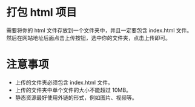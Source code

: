 # 打包 html 项目

需要将你的 html 文件存放到一个文件夹中，并且一定要包含 index.html 文件。
然后在网站地址后面点击上传按钮，选中你的文件夹，点击上传即可。

<BiliBili src="//player.bilibili.com/player.html?isOutside=true&aid=114613483995301&bvid=BV1fy7DzKEMC&cid=30286086643&p=1"/>  


# 注意事项

-   上传的文件夹必须包含 index.html 文件。
-   上传的文件夹中单个文件的大小不能超过 10MB。
-   静态资源最好使用外链的形式，例如图片、视频等。

<script setup>
import BiliBili from "../components/bilibili.vue"
</script>
